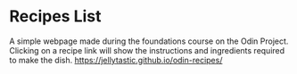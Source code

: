 # Recipes List
A simple webpage made during the foundations course on the Odin Project. Clicking on a recipe link will show the instructions and ingredients required to make the dish.
https://jellytastic.github.io/odin-recipes/